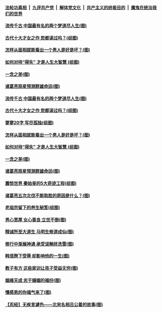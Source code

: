 

####  [法轮功真相](../../../../basic/blob/master/README.md?t=03111101) &nbsp;|&nbsp; [九评共产党](../../../../9ping.md/blob/master/README.md?t=03111101) &nbsp;|&nbsp; [解体党文化](../../../../jtdwh.md/blob/master/README.md?t=03111101)  &nbsp;|&nbsp; [共产主义的终极目的](../../../../gczydzjmd.md/blob/master/README.md?t=03111101) &nbsp;|&nbsp; [魔鬼在统治我们的世界](../../../../mgztzwmdsj.md/blob/master/README.md?t=03111101) 

#### [流传千古 中国最有名的两个梦道尽人生(图)](../pages/p7/965083.md?t=03111101) 

#### [古代十大才女之作 您都读过吗？(组图)](../pages/p7/964034.md?t=03111101) 

#### [怎样从面相就能看出一个男人是好是坏？(图)](../pages/p7/964898.md?t=03111101) 

#### [如何对待“得失” 才是人生大智慧 (组图)](../pages/p7/964968.md?t=03111101) 

#### [一念之差(图)](../pages/p7/965080.md?t=03111101) 

#### [诸葛亮观星预测群雄命运(图)](../pages/p7/964777.md?t=03111101) 

#### [流传千古 中国最有名的两个梦道尽人生(图)](../pages/p7/965083.md?t=03111101) 

#### [古代十大才女之作 您都读过吗？(组图)](../pages/p7/964034.md?t=03111101) 

#### [寥寥20字 写尽孤独(组图)](../pages/p7/964091.md?t=03111101) 

#### [怎样从面相就能看出一个男人是好是坏？(图)](../pages/p7/964898.md?t=03111101) 

#### [如何对待“得失” 才是人生大智慧 (组图)](../pages/p7/964968.md?t=03111101) 

#### [一念之差(图)](../pages/p7/965080.md?t=03111101) 

#### [诸葛亮观星预测群雄命运(图)](../pages/p7/964777.md?t=03111101) 

#### [震惊世界 秦始皇的5大奇迹工程(组图)](../pages/p7/964859.md?t=03111101) 

#### [诸葛亮五次北伐不能取胜的原因是什么？(图)](../pages/p7/964860.md?t=03111101) 


#### [老祖宗留下的养生秘笈(组图)](../pages/p7/964411.md?t=03111101) 


#### [男心宽厚 女心善良 立世不倒(图)](../pages/p7/964714.md?t=03111101) 

#### [精诚所至大道生 马明生修道成仙(图)](../pages/p7/964555.md?t=03111101) 

#### [修行中渐展神通 承受误解终洗雪(图)](../pages/p7/964689.md?t=03111101) 

#### [韩信胯下受辱 却影响他的一生(图)](../pages/p7/963605.md?t=03111101) 

#### [教子有方 这些家训让孩子受益无穷(图)](../pages/p7/964574.md?t=03111101) 

#### [姻缘天成 忠于婚姻的福份(图)](../pages/p7/964671.md?t=03111101) 

#### [懂感恩的你福气来了(图)](../pages/p7/964406.md?t=03111101) 

#### [【忍经】无疾言遽色——北宋名相吕公着的故事(图)](../pages/p7/964355.md?t=03111101) 

